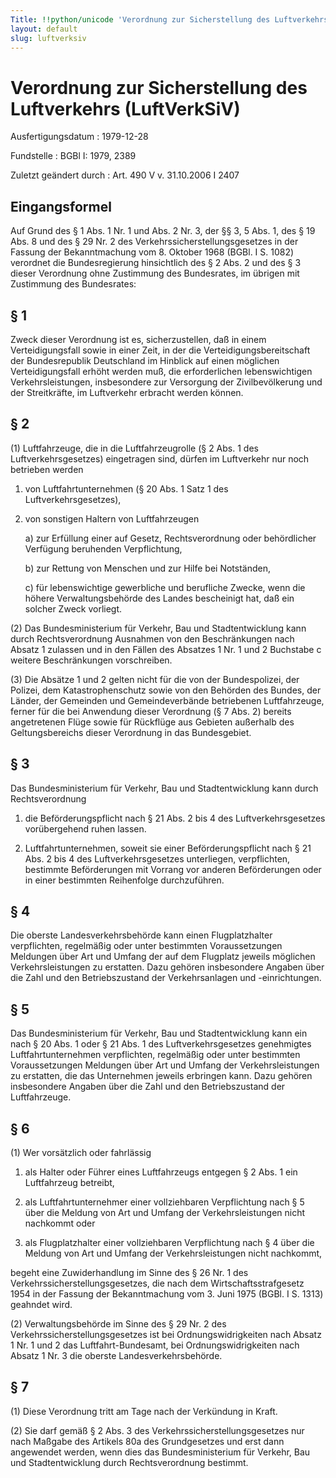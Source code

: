 ```yaml
---
Title: !!python/unicode 'Verordnung zur Sicherstellung des Luftverkehrs'
layout: default
slug: luftverksiv
---
```


# Verordnung zur Sicherstellung des Luftverkehrs (LuftVerkSiV)

Ausfertigungsdatum
:   1979-12-28

Fundstelle
:   BGBl I: 1979, 2389

Zuletzt geändert durch
:   Art. 490 V v. 31.10.2006 I 2407


## Eingangsformel

Auf Grund des § 1 Abs. 1 Nr. 1 und Abs. 2 Nr. 3, der §§ 3, 5 Abs. 1,
des § 19 Abs. 8 und des § 29 Nr. 2 des Verkehrssicherstellungsgesetzes
in der Fassung der Bekanntmachung vom 8. Oktober 1968 (BGBl. I S.
1082) verordnet die Bundesregierung hinsichtlich des § 2 Abs. 2 und
des § 3 dieser Verordnung ohne Zustimmung des Bundesrates, im übrigen
mit Zustimmung des Bundesrates:


## § 1

Zweck dieser Verordnung ist es, sicherzustellen, daß in einem
Verteidigungsfall sowie in einer Zeit, in der die
Verteidigungsbereitschaft der Bundesrepublik Deutschland im Hinblick
auf einen möglichen Verteidigungsfall erhöht werden muß, die
erforderlichen lebenswichtigen Verkehrsleistungen, insbesondere zur
Versorgung der Zivilbevölkerung und der Streitkräfte, im Luftverkehr
erbracht werden können.


## § 2

(1) Luftfahrzeuge, die in die Luftfahrzeugrolle (§ 2 Abs. 1 des
Luftverkehrsgesetzes) eingetragen sind, dürfen im Luftverkehr nur noch
betrieben werden

1.  von Luftfahrtunternehmen (§ 20 Abs. 1 Satz 1 des
    Luftverkehrsgesetzes),


2.  von sonstigen Haltern von Luftfahrzeugen

    a)  zur Erfüllung einer auf Gesetz, Rechtsverordnung oder behördlicher
        Verfügung beruhenden Verpflichtung,


    b)  zur Rettung von Menschen und zur Hilfe bei Notständen,


    c)  für lebenswichtige gewerbliche und berufliche Zwecke, wenn die höhere
        Verwaltungsbehörde des Landes bescheinigt hat, daß ein solcher Zweck
        vorliegt.







(2) Das Bundesministerium für Verkehr, Bau und Stadtentwicklung kann
durch Rechtsverordnung Ausnahmen von den Beschränkungen nach Absatz 1
zulassen und in den Fällen des Absatzes 1 Nr. 1 und 2 Buchstabe c
weitere Beschränkungen vorschreiben.

(3) Die Absätze 1 und 2 gelten nicht für die von der Bundespolizei,
der Polizei, dem Katastrophenschutz sowie von den Behörden des Bundes,
der Länder, der Gemeinden und Gemeindeverbände betriebenen
Luftfahrzeuge, ferner für die bei Anwendung dieser Verordnung (§ 7
Abs. 2) bereits angetretenen Flüge sowie für Rückflüge aus Gebieten
außerhalb des Geltungsbereichs dieser Verordnung in das Bundesgebiet.


## § 3

Das Bundesministerium für Verkehr, Bau und Stadtentwicklung kann durch
Rechtsverordnung

1.  die Beförderungspflicht nach § 21 Abs. 2 bis 4 des
    Luftverkehrsgesetzes vorübergehend ruhen lassen.


2.  Luftfahrtunternehmen, soweit sie einer Beförderungspflicht nach § 21
    Abs. 2 bis 4 des Luftverkehrsgesetzes unterliegen, verpflichten,
    bestimmte Beförderungen mit Vorrang vor anderen Beförderungen oder in
    einer bestimmten Reihenfolge durchzuführen.





## § 4

Die oberste Landesverkehrsbehörde kann einen Flugplatzhalter
verpflichten, regelmäßig oder unter bestimmten Voraussetzungen
Meldungen über Art und Umfang der auf dem Flugplatz jeweils möglichen
Verkehrsleistungen zu erstatten. Dazu gehören insbesondere Angaben
über die Zahl und den Betriebszustand der Verkehrsanlagen und
-einrichtungen.


## § 5

Das Bundesministerium für Verkehr, Bau und Stadtentwicklung kann ein
nach § 20 Abs. 1 oder § 21 Abs. 1 des Luftverkehrsgesetzes genehmigtes
Luftfahrtunternehmen verpflichten, regelmäßig oder unter bestimmten
Voraussetzungen Meldungen über Art und Umfang der Verkehrsleistungen
zu erstatten, die das Unternehmen jeweils erbringen kann. Dazu gehören
insbesondere Angaben über die Zahl und den Betriebszustand der
Luftfahrzeuge.


## § 6

(1) Wer vorsätzlich oder fahrlässig

1.  als Halter oder Führer eines Luftfahrzeugs entgegen § 2 Abs. 1 ein
    Luftfahrzeug betreibt,


2.  als Luftfahrtunternehmer einer vollziehbaren Verpflichtung nach § 5
    über die Meldung von Art und Umfang der Verkehrsleistungen nicht
    nachkommt oder


3.  als Flugplatzhalter einer vollziehbaren Verpflichtung nach § 4 über
    die Meldung von Art und Umfang der Verkehrsleistungen nicht nachkommt,



begeht eine Zuwiderhandlung im Sinne des § 26 Nr. 1 des
Verkehrssicherstellungsgesetzes, die nach dem Wirtschaftsstrafgesetz
1954 in der Fassung der Bekanntmachung vom 3. Juni 1975 (BGBl. I S.
1313) geahndet wird.

(2) Verwaltungsbehörde im Sinne des § 29 Nr. 2 des
Verkehrssicherstellungsgesetzes ist bei Ordnungswidrigkeiten nach
Absatz 1 Nr. 1 und 2 das Luftfahrt-Bundesamt, bei Ordnungswidrigkeiten
nach Absatz 1 Nr. 3 die oberste Landesverkehrsbehörde.


## § 7

(1) Diese Verordnung tritt am Tage nach der Verkündung in Kraft.

(2) Sie darf gemäß § 2 Abs. 3 des Verkehrssicherstellungsgesetzes nur
nach Maßgabe des Artikels 80a des Grundgesetzes und erst dann
angewendet werden, wenn dies das Bundesministerium für Verkehr, Bau
und Stadtentwicklung durch Rechtsverordnung bestimmt.

